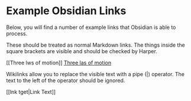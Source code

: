 # Example Obsidian Links

Below, you will find a number of example links that Obsidian is able to process.

These should be treated as normal Markdown links.
The things inside the square brackets are visible and should be checked by Harper.

[[Three lws of motion]]
[Three las of motion](Three%20laws%20of%20motion.md)


Wikilinks allow you to replace the visible text with a pipe (|) operator.
The text to the left of the operator should be ignored.

[[lnk tget|Link Text]]
